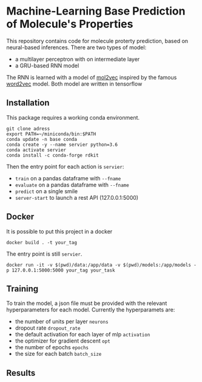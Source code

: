 # Machine-Learning Base Prediction of Molecule's Properties

This repository contains code for molecule proterty prediction,
based on neural-based inferences. There are two types of model:
* a multilayer perceptron with on intermediate layer
* a GRU-based RNN model

The RNN is learned with a model of [mol2vec](https://mol2vec.readthedocs.io/en/latest/)
 inspired by the famous [word2vec](https://fr.wikipedia.org/wiki/Word2vec) model.
Both model are written in tensorflow

## Installation

This package requires a working conda environment.
```
git clone adress
export PATH=~/miniconda/bin:$PATH
conda update -n base conda
conda create -y --name servier python=3.6
conda activate servier
conda install -c conda-forge rdkit
```

Then the entry point for each action is `servier`:
* `train` on a pandas dataframe with `--fname`
* `evaluate` on a pandas dataframe with `--fname`
* `predict` on a single smile
* `server-start` to launch a rest API (127.0.0.1:5000)

## Docker

It is possible to put this project in a docker
```
docker build . -t your_tag
```
The entry point is still `servier`.
```
docker run -it -v $(pwd)/data:/app/data -v $(pwd)/models:/app/models -p 127.0.0.1:5000:5000 your_tag your_task
```

## Training

To train the model, a json file must be provided with the relevant hyperparameters
for each model. Currently the hyperparamets are:
* the number of units per layer `neurons`
* dropout rate `dropout_rate`
* the default activation for each layer of mlp `activation`
* the optimizer for gradient descent `opt`
* the number of epochs `epochs`
* the size for each batch `batch_size`

## Results
